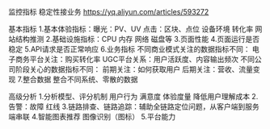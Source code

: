 监控指标
稳定性接业务 https://yq.aliyun.com/articles/593272

基本指标
1.基本体验指标：曝光：PV、UV 点击：区块、点位 设备环境 转化率 网站结构推测
2.基础设施指标：CPU 内存 网络 磁盘等
3.页面性能
4.页面运行是否稳定
5.API请求是否正常响应
6.业务指标
  不同商业模式关注的数据指标不同：
  电子商务平台关注：购买转化率
  UGC平台关系：用户活跃度、内容输出频次
  不同公司阶段关心的数据指标不同：
  前期关注：如何获取用户
  后期关注：营收、流量变现
7.整合数据
  整合不同系统、零散的数据


高级分析
1.分析模型、评分机制
  用户行为 满意度 体验度量
  降低用户理解成本
2.告警：故障 红线
3.链路排查、链路追踪：辅助全链路定位问题，从客户端到服务端串联
4.智能图表推荐 图像识别（图标）
5.平台能力
